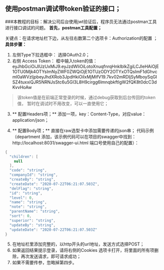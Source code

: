 ## 使用postman调试带token验证的接口；
###本教程的目标：解决公司后台使用jwt验证后，程序员无法通过postman工具进行接口调试的问题。
 **首先，postman工具配置；**

关键点：在请求地址栏下边，从左往右数第二个选项卡：Authorization的配置 ； 
 __具体步骤：__ 
1. 左侧Type下拉选框中： 选择OAuth2.0； 
2. 右侧 Access Token： 框中输入token的值：eyJhbGciOiJIUzUxMiJ9.eyJzdWIiOiLotoXnuqfnrqHnkIblkZgiLCJleHAiOjE1OTU0Mjk4OTYsImNyZWF0ZWQiOjE1OTUzODY2OTYxOTQsImF1dGhvcml0aWVzIjpbeyJhdXRob3JpdHkiOiIxMjMifV19.7kv02mRDljSyMboySqGISZ4tuxxiQJR5NRNJsStc6u5GI3L8H9cirgg6lmnqbkftIgW2fQK8t0dcC3dKvvHoAw 
> 该token值是在前端正常登录的时候，通过debug获取到后台传回的token值，
暂时在调试时不用改变，可以一直使用它；
 
3. ** 配置Headers项；** 
添加一项，key：Content-Type，对应value：application/json； 

 
4. ** 配置Body项；** 
 直接在raw选型卡中添加需要传递的json串； 
代码示例（department 添加，该示例代码可以在项目的swagger中找到： http://localhost:8031/swagger-ui.html 端口号使用自己的配置）：
```java
{
  "children": [
    null
  ],
  "code": "string",
  "companyId": "string",
  "createBy": "string",
  "createDate": "2020-07-22T06:21:07.503Z",
  "delFlag": "string",
  "id": "string",
  "level": 0,
  "name": "string",
  "note": "string",
  "parentName": "string",
  "sort": 0,
  "superior": "string",
  "updateBy": "string",
  "updateDate": "2020-07-22T06:21:07.503Z"
}
```
5. 在地址栏里添加完整的，以http开头的url地址，发送方式选择POST；
6. 如果返回结果提示登录，请将右侧的Cookies 选项卡打开，将里面的所有项删除，再次发送请求，即可请求成功；
7. 如果不需要传参，忽略掉第四步。